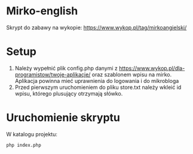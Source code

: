 # Mirko-english
Skrypt do zabawy na wykopie: https://www.wykop.pl/tag/mirkoangielski/

# Setup
1. Należy wypełnić plik config.php danymi z https://www.wykop.pl/dla-programistow/twoje-aplikacje/ oraz szablonem wpisu na mirko. Aplikacja powinna mieć uprawnienia do logowania i do mikrobloga
2. Przed pierwszym uruchomieniem do pliku store.txt należy wkleić id wpisu, którego plusujący otrzymają słówko.  
# Uruchomienie skryptu
W katalogu projektu:
```sh
php index.php
```
